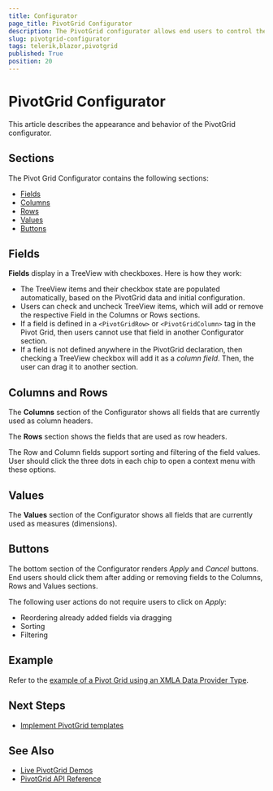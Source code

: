 ```yaml
---
title: Configurator
page_title: PivotGrid Configurator
description: The PivotGrid configurator allows end users to control the fields, columns, rows and values (measures), which the Telerik UI for Blazor PivotGrid will show.
slug: pivotgrid-configurator
tags: telerik,blazor,pivotgrid
published: True
position: 20
---
```


# PivotGrid Configurator

This article describes the appearance and behavior of the PivotGrid configurator.

## Sections

The Pivot Grid Configurator contains the following sections:

* [Fields](#fields)
* [Columns](#columns-and-rows)
* [Rows](#columns-and-rows)
* [Values](#values)
* [Buttons](#buttons)


## Fields

**Fields** display in a TreeView with checkboxes. Here is how they work:

* The TreeView items and their checkbox state are populated automatically, based on the PivotGrid data and initial configuration.
* Users can check and uncheck TreeView items, which will add or remove the respective Field in the Columns or Rows sections.
* If a field is defined in a `<PivotGridRow>` or `<PivotGridColumn>` tag in the Pivot Grid, then users cannot use that field in another Configurator section.
* If a field is not defined anywhere in the PivotGrid declaration, then checking a TreeView checkbox will add it as a *column field*. Then, the user can drag it to another section.


## Columns and Rows

The **Columns** section of the Configurator shows all fields that are currently used as column headers.

The **Rows** section shows the fields that are used as row headers.

The Row and Column fields support sorting and filtering of the field values. User should click the three dots in each chip to open a context menu with these options.


## Values

The **Values** section of the Configurator shows all fields that are currently used as measures (dimensions).


## Buttons

The bottom section of the Configurator renders *Apply* and *Cancel* buttons. End users should click them after adding or removing fields to the Columns, Rows and Values sections.

The following user actions do not require users to click on *Apply*:

* Reordering already added fields via dragging
* Sorting
* Filtering


## Example

Refer to the [example of a Pivot Grid using an XMLA Data Provider Type](slug://pivotgrid-data-binding#xmla).


## Next Steps

* [Implement PivotGrid templates](slug://pivotgrid-templates)


## See Also

* [Live PivotGrid Demos](https://demos.telerik.com/blazor-ui/pivotgrid/overview)
* [PivotGrid API Reference](slug://Telerik.Blazor.Components.TelerikPivotGrid-1)
